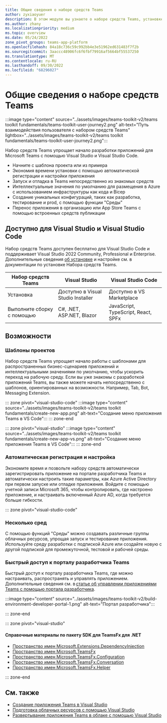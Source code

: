 ```yaml
---
title: Общие сведения о наборе средств Teams
author: zyxiaoyuer
description: В этом модуле вы узнаете о наборе средств Teams, установке набора средств Teams и пути взаимодействия пользователя с Набором средств Teams
ms.author: zhany
ms.localizationpriority: medium
ms.topic: overview
ms.date: 05/24/2022
zone_pivot_groups: teams-app-platform
ms.openlocfilehash: 84a18c736c59c992bb4e3e51962ed631483f7f2b
ms.sourcegitcommit: 3aaccc48906fc6f6fbf79916af5664bf55537250
ms.translationtype: MT
ms.contentlocale: ru-RU
ms.lasthandoff: 09/30/2022
ms.locfileid: "68296027"
---
```

# <a name="teams-toolkit-overview"></a>Общие сведения о наборе средств Teams

:::image type="content" source="../assets/images/teams-toolkit-v2/teams toolkit fundamentals/teams-toolkit-user-journey2.png" alt-text="Путь взаимодействия пользователя с набором средств Teams" lightbox="../assets/images/teams-toolkit-v2/teams toolkit fundamentals/teams-toolkit-user-journey2.png":::

Набор средств Teams упрощает начало разработки приложений для Microsoft Teams с помощью Visual Studio и Visual Studio Code.

* Начните с шаблона проекта или из примера
* Экономия времени установки с помощью автоматической регистрации и настройки приложения
* Запуск и отладка в Teams непосредственно из знакомых средств
* Интеллектуальные значения по умолчанию для размещения в Azure с использованием инфраструктуры как кода и Bicep
* Создание уникальных конфигураций, таких как разработка, тестирование и prod, с помощью функции "Среды"
* Перенос приложения в организацию или App Store Teams с помощью встроенных средств публикации

## <a name="available-for-visual-studio-and-visual-studio-code"></a>Доступно для Visual Studio и Visual Studio Code

Набор средств Teams доступен бесплатно для Visual Studio Code и поддерживает Visual Studio 2022 Community, Professional и Enterprise. Дополнительные сведения [об установке](./install-Teams-Toolkit.md) и настройке см. в документации по установке Набора средств Teams.

| Набор средств Teams | Visual Studio | Visual Studio Code |
| - | ------------- | ------------------ |
| Установка | Доступно в Visual Studio Installer | Доступно в VS Marketplace |
| Выполните сборку с помощью | C#, .NET, ASP.NET, Blazor | JavaScript, TypeScript, React, SPFx |

## <a name="features"></a>Возможности

### <a name="project-templates"></a>Шаблоны проектов

Набор средств Teams упрощает начало работы с шаблонами для распространенных бизнес-сценариев приложений и интеллектуальными значениями по умолчанию, чтобы ускорить переход на рабочую среду. Если вы уже знакомы с разработкой приложений Teams, вы также можете начать непосредственно с шаблонов, ориентированных на возможности. Например, Tab, Bot, Messaging Extension.

::: zone pivot="visual-studio-code"
:::image type="content" source="../assets/images/teams-toolkit-v2/teams toolkit fundamentals/create-new-app.png" alt-text="Создание меню приложения Teams в VS Code":::
::: zone-end

::: zone pivot="visual-studio"
:::image type="content" source="../assets/images/teams-toolkit-v2/teams toolkit fundamentals/create-new-app-vs.png" alt-text="Создание меню приложения Teams в VS Code":::
::: zone-end

### <a name="automatic-registration-and-configuration"></a>Автоматическая регистрация и настройка

Экономите время и позвольте набору средств автоматически зарегистрировать приложение на портале разработчика Teams и автоматически настроить такие параметры, как Azure Active Directory при первом запуске или отладке приложения. Войдите с помощью учетной записи Microsoft 365, чтобы контролировать, где настроено приложение, и настраивать включенный Azure AD, когда требуется больше гибкости.

::: zone pivot="visual-studio-code"

### <a name="multiple-environments"></a>Несколько сред

С помощью функций "Среды" можно создавать различные группы облачных ресурсов, упрощая запуск и тестирование приложения. Используйте среду разработки с подпиской Azure или создайте новую с другой подпиской для промежуточной, тестовой и рабочей среды.

### <a name="quick-access-to-teams-developer-portal"></a>Быстрый доступ к порталу разработчика Teams

Быстрый доступ к порталу разработчика Teams, где можно настраивать, распространять и управлять приложением. Дополнительные сведения см. в [статье об управлении приложениями Teams с помощью портала разработчика](../concepts/build-and-test/manage-your-apps-in-developer-portal.md).

:::image type="content" source="../assets/images/teams-toolkit-v2/build-environment-developer-portal-1.png" alt-text="Портал разработчика":::

::: zone-end

::: zone pivot="visual-studio"

#### <a name="teamsfx-net-sdk-reference-docs"></a>Справочные материалы по пакету SDK для TeamsFx для .NET

* [Пространство имен Microsoft.Extensions.DependencyInjection](/../dotnet/api/Microsoft.Extensions.DependencyInjection)
* [Пространство имен Microsoft.TeamsFx](/../dotnet/api/Microsoft.TeamsFx)
* [Пространство имен Microsoft.TeamsFx.Configuration](/../dotnet/api/Microsoft.TeamsFx.Configuration)
* [Пространство имен Microsoft.TeamsFx.Conversation](/../dotnet/api/Microsoft.TeamsFx.Conversation)
* [Пространство имен Microsoft.TeamsFx.Helper](/../dotnet/api/Microsoft.TeamsFx.Helper)

::: zone-end

## <a name="see-also"></a>См. также

* [Создание приложения Teams в Visual Studio](create-new-teams-app-for-Visual-Studio.md)
* [Подготовка облачных ресурсов с помощью Visual Studio](provision-cloud-resources.md)
* [Развертывание приложения Teams в облаке с помощью Visual Studio](deploy-teams-app.md)
